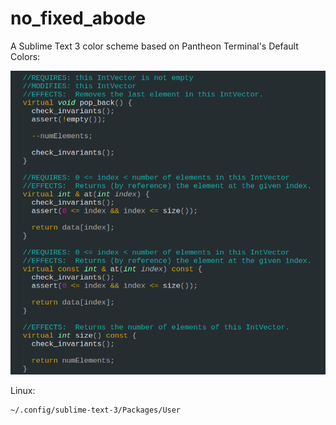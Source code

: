 # no_fixed_abode

A Sublime Text 3 color scheme based on Pantheon Terminal's Default Colors:

![Alt text](/sample.png?raw=true "Optional Title")


Linux:
```
~/.config/sublime-text-3/Packages/User
```
